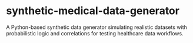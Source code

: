 # synthetic-medical-data-generator
A Python-based synthetic data generator simulating realistic datasets with probabilistic logic and correlations for testing healthcare data workflows.
